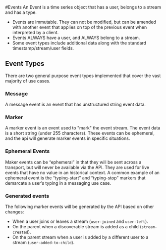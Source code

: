 #Events
An Event is a time series object that has a user, belongs to a stream and has a type.
- Events are immutable. They can not be modified, but can be amended with another event that applies on top of the previous event when interpreted by a client.
- Events ALWAYS have a user, and ALWAYS belong to a stream.
- Some event types include additional data along with the standard timestamp/stream/user fields.

## Event Types
There are two general purpose event types implemented that cover the vast majority of use cases.

### Message
A message event is an event that has unstructured string event data.

### Marker
A marker event is an event used to "mark" the event stream. The event data is a short string (under 255 characters).
These events can be ephemeral, and the api will generate marker events in specific situations.

### Ephemeral Events
Maker events can be “ephemeral” in that they will be sent across a transport, but will never be available via the API. They are used for live events that have no value in an historical context.
A common example of an ephemeral event is the “typing-start” and “typing-stop” markers that demarcate a user’s typing in a messaging use case.

### Generated events
The following marker events will be generated by the API based on other changes:
- When a user joins or leaves a stream (`user-joined` and `user-left`).
- On the parent when a discoverable stream is added as a child (`stream-created`).
- On the parent stream when a user is added by a different user to a stream (`user-added-to-child`).

